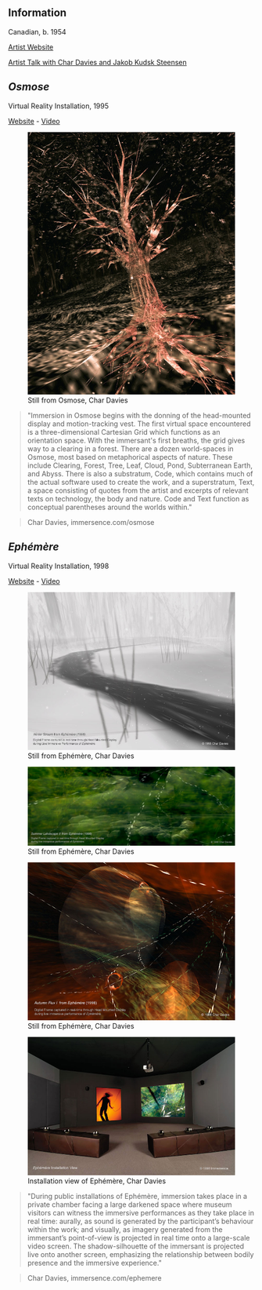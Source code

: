 ## Information
Canadian, b. 1954

[Artist Website](https://www.immersence.com)

[Artist Talk with Char Davies and Jakob Kudsk Steensen](https://www.youtube.com/watch?v=cucworlX8wU&t=1s)

## *Osmose*

Virtual Reality Installation, 1995

[Website](https://www.immersence.com/osmose) - [Video](https://www.youtube.com/watch?v=54O4VP3tCoY)

<figure> <img src = "/assets/images/2_maya_chardavies_osmose.jpg"><figcaption>Still from Osmose, Char Davies</figcaption></figure>

> "Immersion in Osmose begins with the donning of the head-mounted display and motion-tracking vest. The first virtual space encountered is a three-dimensional Cartesian Grid which functions as an orientation space. With the immersant's first breaths, the grid gives way to a clearing in a forest. There are a dozen world-spaces in Osmose, most based on metaphorical aspects of nature. These include Clearing, Forest, Tree, Leaf, Cloud, Pond, Subterranean Earth, and Abyss. There is also a substratum, Code, which contains much of the actual software used to create the work, and a superstratum, Text, a space consisting of quotes from the artist and excerpts of relevant texts on technology, the body and nature. Code and Text function as conceptual parentheses around the worlds within."

> Char Davies, immersence.com/osmose

## *Ephémère*

Virtual Reality Installation, 1998

[Website](https://www.immersence.com/ephemere) - [Video](https://www.youtube.com/watch?v=XCWaMll0leI)

<figure> <img src = "/assets/images/2_maya_chardavies_ephemere_1.jpg"><figcaption>Still from Ephémère, Char Davies</figcaption></figure>

<figure> <img src = "/assets/images/2_maya_chardavies_ephemere_2.jpg"><figcaption>Still from Ephémère, Char Davies</figcaption></figure>

<figure> <img src = "/assets/images/2_maya_chardavies_ephemere_3.jpg"><figcaption>Still from Ephémère, Char Davies</figcaption></figure>

<figure> <img src = "/assets/images/2_maya_chardavies_ephemere_4.jpg"><figcaption>Installation view of Ephémère, Char Davies</figcaption></figure>

> "During public installations of Ephémère, immersion takes place in a private chamber facing a large darkened space where museum visitors can witness the immersive performances as they take place in real time: aurally, as sound is generated by the participant’s behaviour within the work; and visually, as imagery generated from the immersant’s point-of-view is projected in real time onto a large-scale video screen. The shadow-silhouette of the immersant is projected live onto another screen, emphasizing the relationship between bodily presence and the immersive experience."

> Char Davies, immersence.com/ephemere

